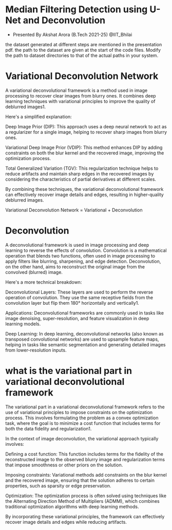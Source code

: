 # Median Filtering Detection using U-Net and Deconvolution
- Presented By Akshat Arora (B.Tech 2021-25) @IIT_Bhilai


the dataset generated at different steps are mentioned in the presentation pdf. the path to the dataset are given at the start of the code files. Modify the path to dataset directories to that of the actual paths in your system.


# Variational Deconvolution Network
 A variational deconvolutional framework is a method used in image processing to recover clear images from blurry ones. It combines deep learning techniques with variational principles to improve the quality of deblurred images1.

Here's a simplified explanation:

Deep Image Prior (DIP): This approach uses a deep neural network to act as a regularizer for a single image, helping to recover sharp images from blurry ones.

Variational Deep Image Prior (VDIP): This method enhances DIP by adding constraints on both the blur kernel and the recovered image, improving the optimization process.

Total Generalized Variation (TGV): This regularization technique helps to reduce artifacts and maintain sharp edges in the recovered images by considering the characteristics of partial derivatives at different scales.

By combining these techniques, the variational deconvolutional framework can effectively recover image details and edges, resulting in higher-quality deblurred images.



Variational Deconvolution Network  = Variational + Deconvolution

# Deconvolution

A deconvolutional framework is used in image processing and deep learning to reverse the effects of convolution. Convolution is a mathematical operation that blends two functions, often used in image processing to apply filters like blurring, sharpening, and edge detection. Deconvolution, on the other hand, aims to reconstruct the original image from the convolved (blurred) image.

Here's a more technical breakdown:

Deconvolutional Layers: These layers are used to perform the reverse operation of convolution. They use the same receptive fields from the convolution layer but flip them 180° horizontally and vertically1.

Applications: Deconvolutional frameworks are commonly used in tasks like image denoising, super-resolution, and feature visualization in deep learning models.

Deep Learning: In deep learning, deconvolutional networks (also known as transposed convolutional networks) are used to upsample feature maps, helping in tasks like semantic segmentation and generating detailed images from lower-resolution inputs.


# what is the variational part in variational deconvolutional framework

The variational part in a variational deconvolutional framework refers to the use of variational principles to impose constraints on the optimization process. This involves formulating the problem as a convex optimization task, where the goal is to minimize a cost function that includes terms for both the data fidelity and regularization1.

In the context of image deconvolution, the variational approach typically involves:

Defining a cost function: This function includes terms for the fidelity of the reconstructed image to the observed blurry image and regularization terms that impose smoothness or other priors on the solution.

Imposing constraints: Variational methods add constraints on the blur kernel and the recovered image, ensuring that the solution adheres to certain properties, such as sparsity or edge preservation.

Optimization: The optimization process is often solved using techniques like the Alternating Direction Method of Multipliers (ADMM), which combines traditional optimization algorithms with deep learning methods.

By incorporating these variational principles, the framework can effectively recover image details and edges while reducing artifacts.




